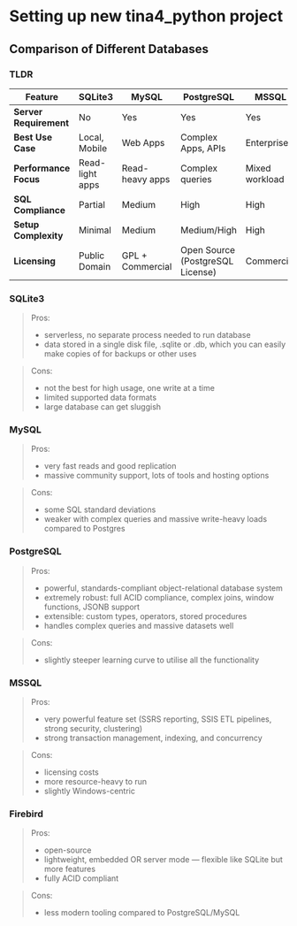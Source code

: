 # Setting up new tina4_python project

## Comparison of Different Databases

### TLDR

| Feature                  | SQLite3           | MySQL              | PostgreSQL         | MSSQL            | Firebird          |
|---------------------------|-------------------|--------------------|--------------------|------------------|-------------------|
| **Server Requirement**    | No                | Yes                | Yes                | Yes              | Optional          |
| **Best Use Case**         | Local, Mobile     | Web Apps           | Complex Apps, APIs | Enterprises      | Embedded, Small   |
| **Performance Focus**     | Read-light apps   | Read-heavy apps    | Complex queries    | Mixed workload   | Small/medium apps |
| **SQL Compliance**        | Partial           | Medium             | High               | High             | High              |
| **Setup Complexity**      | Minimal           | Medium             | Medium/High        | High             | Low/Medium        |
| **Licensing**             | Public Domain     | GPL + Commercial   | Open Source (PostgreSQL License) | Commercial | Open Source |

### SQLite3

> Pros:
> - serverless, no separate process needed to run database
> - data stored in a single disk file, .sqlite or .db, which you can easily make copies of for backups or other uses

> Cons:
> - not the best for high usage, one write at a time
> - limited supported data formats
> - large database can get sluggish

### MySQL

> Pros:
> - very fast reads and good replication
> - massive community support, lots of tools and hosting options

> Cons:
> - some SQL standard deviations
> - weaker with complex queries and massive write-heavy loads compared to Postgres

### PostgreSQL

> Pros:
> - powerful, standards-compliant object-relational database system
> - extremely robust: full ACID compliance, complex joins, window functions, JSONB support
> - extensible: custom types, operators, stored procedures
> - handles complex queries and massive datasets well

> Cons:
> - slightly steeper learning curve to utilise all the functionality

### MSSQL

> Pros:
> - very powerful feature set (SSRS reporting, SSIS ETL pipelines, strong security, clustering)
> - strong transaction management, indexing, and concurrency

> Cons:
> - licensing costs
> - more resource-heavy to run
> - slightly Windows-centric

### Firebird

> Pros:
> - open-source
> - lightweight, embedded OR server mode — flexible like SQLite but more features
> - fully ACID compliant

> Cons:
> - less modern tooling compared to PostgreSQL/MySQL
